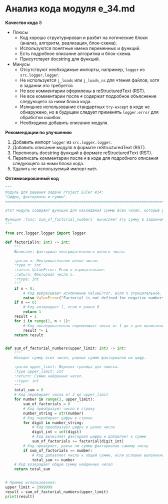# Анализ кода модуля e_34.md

**Качество кода**
8
 -  Плюсы
    - Код хорошо структурирован и разбит на логические блоки (анализ, алгоритм, реализация, блок-схема).
    -  Используются понятные имена переменных и функций.
    -  Есть подробное описание алгоритма и блок-схема.
    -  Присутствует docstring для функций.
 -  Минусы
    -  Отсутствуют необходимые импорты, например, `logger` из `src.logger.logger`.
    -  Не используется `j_loads` или `j_loads_ns` для чтения файлов, хотя в задании это требуется.
    -  Не все комментарии оформлены в reStructuredText (RST).
    -  Не все комментарии после `#` содержат подробное объяснение следующего за ними блока кода.
    -  Излишнее использование стандартных `try-except` в коде не обнаружено, но в будущем следует применять `logger.error` для обработки ошибок.
    -  Необходимо добавить описание модуля.

**Рекомендации по улучшению**

1.  Добавить импорт `logger` из `src.logger.logger`.
2.  Добавить описание модуля в формате reStructuredText (RST).
3.  Переписать docstring функций в формате reStructuredText (RST).
4.  Переписать комментарии после `#` в коде для подробного описания следующего за ними блока кода.
5.  Удалить не используемый импорт `math`.

**Оптимизированный код**

```python
"""
Модуль для решения задачи Project Euler #34:
"Цифры, факториалы и суммы".
=========================================================================================

Этот модуль содержит функции для нахождения суммы всех чисел, которые равны сумме факториалов своих цифр.

Функция :func:`sum_of_factorial_numbers` вычисляет эту сумму в заданном диапазоне.
"""

from src.logger.logger import logger

def factorial(n: int) -> int:
    """
    Вычисляет факториал неотрицательного целого числа.

    :param n: Неотрицательное целое число.
    :type n: int
    :raises ValueError: Если n отрицательное.
    :return: Факториал числа n.
    :rtype: int
    """
    if n < 0:
        # Код выбрасывает исключение ValueError, если n отрицательное.
        raise ValueError("Factorial is not defined for negative numbers")
    if n == 0:
        # Код возвращает 1, если n равно 0.
        return 1
    result = 1
    for i in range(1, n + 1):
        # Код последовательно перемножает числа от 1 до n для вычисления факториала.
        result *= i
    return result


def sum_of_factorial_numbers(upper_limit: int) -> int:
    """
    Находит сумму всех чисел, равных сумме факториалов их цифр.

    :param upper_limit: Верхняя граница для поиска.
    :type upper_limit: int
    :return: Сумма найденных чисел.
    :rtype: int
    """
    total_sum = 0
    # Код перебирает числа от 3 до upper_limit
    for number in range(3, upper_limit):
        sum_of_factorials = 0
        # Код преобразует число в строку
        number_string = str(number)
        # Код перебирает цифры в строке
        for digit in number_string:
            # Код преобразует цифру в целое число
            digit_int = int(digit)
            # Код вычисляет факториал цифры и добавляет к сумме
            sum_of_factorials += factorial(digit_int)
        # Код проверяет, равна ли сумма факториалов самому числу
        if sum_of_factorials == number:
            # Код добавляет число к общей сумме, если условие выполнено
            total_sum += number
    # Код возвращает общую сумму найденных чисел
    return total_sum


# Пример использования:
upper_limit = 2999999
result = sum_of_factorial_numbers(upper_limit)
print(result)
```